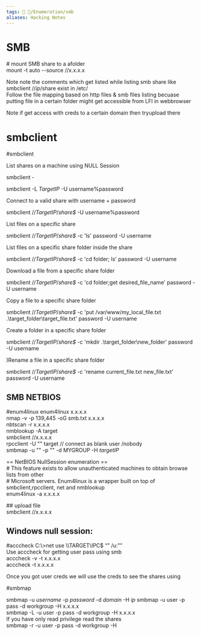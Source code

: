 ```yaml
---
tags: 🔻 🔻/Enumeration/smb
aliases: Hacking Notes
---
```


# SMB

\# mount SMB share to a afolder  
mount -t auto --source //x.x.x.x  
  
  
Note
note the comments which get listed while listing smb share like smbclient //*ip*/share exist in /etc/  
Follow the file mapping based on http files & smb files listing becuase putting file in a certain folder might get accessible from LFI in webbrowser   
  
  
Note if get access with creds to a certain domain then tryupload there

# smbclient
#smbclient


List shares on a machine using NULL Session

smbclient -


smbclient -L *TargetIP* -U username%password

Connect to a valid share with username + password

smbclient //*TargetIP*/*share$* -U username%password

List files on a specific share

smbclient //*TargetIP*/*share$* -c 'ls' password -U username

List files on a specific share folder inside the share

smbclient //*TargetIP*/*share$* -c 'cd folder; ls' password -U username

Download a file from a specific share folder

smbclient //*TargetIP*/*share$* -c 'cd folder;get desired\_file\_name' password -U username

Copy a file to a specific share folder

smbclient //*TargetIP*/*share$* -c 'put /var/www/my\_local\_file.txt .\\target\_folder\\target\_file.txt' password -U username

Create a folder in a specific share folder

smbclient //*TargetIP*/*share$* -c 'mkdir .\\target\_folder\\new\_folder' password -U username

)Rename a file in a specific share folder

smbclient //*TargetIP*/*share$* -c 'rename current\_file.txt new\_file.txt' password -U username
	

## SMB NETBIOS
#enum4linux
enum4linux x.x.x.x  
nmap -v -p 139,445 -oG smb.txt x.x.x.x  
nbtscan -r x.x.x.x  
nmblookup -A target  
smbclient //x.x.x.x  
rpcclient -U "" target // connect as blank user /nobody  
smbmap -u "" -p "" -d MYGROUP -H *targetIP* 
  
  
\== NetBIOS NullSession enumeration ==  
\# This feature exists to allow unauthenticated machines to obtain browse lists from other  
\# Microsoft servers. Enum4linux is a wrapper built on top of smbclient,rpcclient, net and nmblookup  
enum4linux -a x.x.x.x  
  
\## upload file  
smbclient //x.x.x.x  

  

## Windows null session:  
#acccheck
C:\\>net use \\\\TARGET\\IPC$ “” /u:””  
Use acccheck for getting user pass using smb  
acccheck -v -t x.x.x.x  
acccheck -t x.x.x.x  

Once you got user creds we will use the creds to see the shares using 

#smbmap  

smbmap -u *username* -p *password* -d *domain* -H *ip*
smbmap -u user -p pass -d workgroup -H x.x.x.x  
smbmap -L -u user -p pass -d workgroup -H x.x.x.x  
If you have only read privilege read the shares  
smbmap -r -u user -p pass -d workgroup -H
